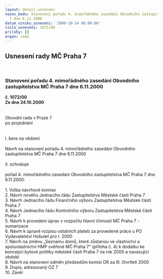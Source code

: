 ```yaml
---
layout: detail_usneseni
nazev_bodu: Stanovení pořadu 4. mimořádného zasedání Obvodního zastupitelstva MČ Praha
  7 dne 6.11.2000
datum_vzniku_usneseni: '2000-10-24 00:00:00'
cislo_usneseni: 1072/00
prilohy: []
organ: rada
---
```

<div id="ucUsn_pList" class="usn">
	<span><h2>Usnesení rady MČ Praha 7 </h2>
<br></span><div class="standBody">
<span><h3>Stanovení pořadu 4. mimořádného zasedání Obvodního zastupitelstva MČ Praha 7 dne 6.11.2000</h3></span><div class="center">
		<strong>č. 1072/00</strong><br>
	</div>
<div class="center">
		<strong>Ze dne 24.10.2000</strong><br><br>
	</div>
<br>Obvodní rada v Praze 7<br>po projednání<br><br><br>I.	bere na vědomí<br><br> Návrh na stanovení pořadu 4. mimořádného zasedání Obvodního zastupitelstva MČ Praha 7 dne 6.11.2000<br><br>II.	schvaluje <br><br>pořad 4. mimořádného zasedání Obvodního zastupitelstva MČ Praha 7 dne 6.11.2000:<br><br>1. Volba návrhové komise<br>2. Návrh nového Jednacího řádu Zastupitelstva Městské části Praha 7<br>3. Návrh Jednacího řádu Finančního výboru Zastupitelstva Městské části Praha 7<br>4. Návrh Jednacího řádu Kontrolního výboru Zastupitelstva Městské části Praha 7<br>5. Návrh k provedení úprav v rozpočtu hlavní činnosti MČ Praha 7 - sumarizace<br>6. Návrh k úpravě rozpisu ostatních plateb za provedené práce u PO Vydavatelství Hobulet pro r. 2000<br>7. Návrh na změnu „Seznamu domů, které zůstanou ve vlastnictví a spoluvlastnictví HMP svěřené MČ Praha 7“ (příloha č. 4) k dodatku ke koncepci bytové politiky městské části Praha 7 na rok 2000 a navazující období<br>8. Návrh na stanovení odměn předsedům komisí OR za III. čtvrtletí 2000<br>9. Dopis, adresovaný OZ 7<br>10. Závěr<br>
</div>
</div>